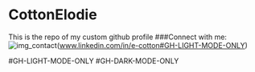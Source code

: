 # CottonElodie
This is the repo of my custom github profile
###Connect with me:
![img_contact](./img/globe-light.svg)(www.linkedin.com/in/e-cotton#GH-LIGHT-MODE-ONLY)



#GH-LIGHT-MODE-ONLY
#GH-DARK-MODE-ONLY
